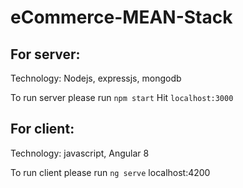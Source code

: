 # eCommerce-MEAN-Stack

## For server: 
Technology: Nodejs, expressjs, mongodb

To run server please run `npm start`
Hit `localhost:3000`

## For client: 
Technology: javascript, Angular 8

To run client please run `ng serve`
localhost:4200